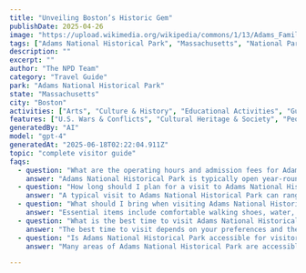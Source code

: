 ```yaml
---
title: "Unveiling Boston’s Historic Gem"
publishDate: 2025-04-26
image: "https://upload.wikimedia.org/wikipedia/commons/1/13/Adams_Family_House_Peacefield.jpg"
tags: ["Adams National Historical Park", "Massachusetts", "National Parks", "Travel Guide", "Boston", "Outdoor Recreation", "Family Travel", "Adventure"]
description: ""
excerpt: ""
author: "The NPD Team"
category: "Travel Guide"
park: "Adams National Historical Park"
state: "Massachusetts"
city: "Boston"
activities: ["Arts", "Culture & History", "Educational Activities", "Guided & Self-Guided Tours"]
features: ["U.S. Wars & Conflicts", "Cultural Heritage & Society", "People & Identity"]
generatedBy: "AI"
model: "gpt-4"
generatedAt: "2025-06-18T02:22:04.911Z"
topic: "complete visitor guide"
faqs:
  - question: "What are the operating hours and admission fees for Adams National Historical Park?"
    answer: "Adams National Historical Park is typically open year-round, though specific hours may vary by season. Most national parks charge an entrance fee, but some sites are free to visit. Check the official NPS website for current hours and fee information."
  - question: "How long should I plan for a visit to Adams National Historical Park?"
    answer: "A typical visit to Adams National Historical Park can range from a few hours to a full day, depending on your interests and the activities you choose. Allow extra time for hiking, photography, and exploring visitor centers."
  - question: "What should I bring when visiting Adams National Historical Park?"
    answer: "Essential items include comfortable walking shoes, water, snacks, sunscreen, and weather-appropriate clothing. Bring a camera to capture the scenic views and consider binoculars for wildlife viewing."
  - question: "What is the best time to visit Adams National Historical Park?"
    answer: "The best time to visit depends on your preferences and the activities you plan to enjoy. Spring and fall often offer pleasant weather and fewer crowds, while summer provides the longest daylight hours."
  - question: "Is Adams National Historical Park accessible for visitors with mobility needs?"
    answer: "Many areas of Adams National Historical Park are accessible to visitors with mobility needs, including paved trails and accessible facilities. Contact the park directly for specific accessibility information and current conditions."

---
```


